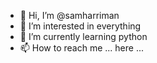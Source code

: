 - 👋 Hi, I’m @samharriman
- 👀 I’m interested in everything
- 🌱 I’m currently learning python
- 📫 How to reach me ... here ...

<!---
samharriman/samharriman is a ✨ special ✨ repository because its `README.md` (this file) appears on your GitHub profile.
You can click the Preview link to take a look at your changes.
--->
